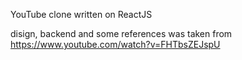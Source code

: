 YouTube clone written on ReactJS

disign, backend and some references was taken from https://www.youtube.com/watch?v=FHTbsZEJspU
